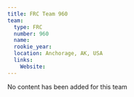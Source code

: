 ```yaml
---
title: FRC Team 960
team:
  type: FRC
  number: 960
  name: 
  rookie_year: 
  location: Anchorage, AK, USA
  links:
    Website: 
---
```

No content has been added for this team